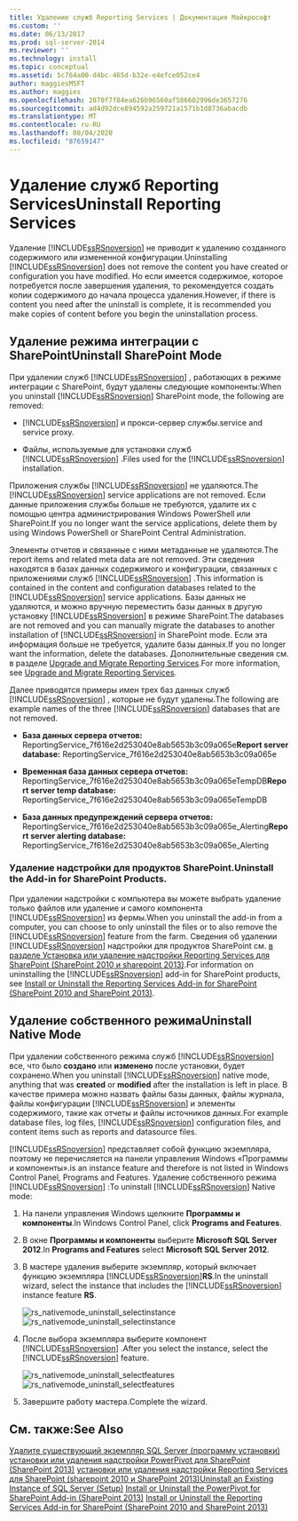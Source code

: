 ```yaml
---
title: Удаление служб Reporting Services | Документация Майкрософт
ms.custom: ''
ms.date: 06/13/2017
ms.prod: sql-server-2014
ms.reviewer: ''
ms.technology: install
ms.topic: conceptual
ms.assetid: 5c764a00-d4bc-465d-b32e-e4efce052ce4
author: maggiesMSFT
ms.author: maggies
ms.openlocfilehash: 2870f7f84ea626b96560af586602996de3657276
ms.sourcegitcommit: ad4d92dce894592a259721a1571b1d8736abacdb
ms.translationtype: MT
ms.contentlocale: ru-RU
ms.lasthandoff: 08/04/2020
ms.locfileid: "87659147"
---
```

# <a name="uninstall-reporting-services"></a><span data-ttu-id="ddc1a-102">Удаление служб Reporting Services</span><span class="sxs-lookup"><span data-stu-id="ddc1a-102">Uninstall Reporting Services</span></span>
  <span data-ttu-id="ddc1a-103">Удаление [!INCLUDE[ssRSnoversion](../../includes/ssrsnoversion-md.md)] не приводит к удалению созданного содержимого или измененной конфигурации.</span><span class="sxs-lookup"><span data-stu-id="ddc1a-103">Uninstalling [!INCLUDE[ssRSnoversion](../../includes/ssrsnoversion-md.md)] does not remove the content you have created or configuration you have modified.</span></span> <span data-ttu-id="ddc1a-104">Но если имеется содержимое, которое потребуется после завершения удаления, то рекомендуется создать копии содержимого до начала процесса удаления.</span><span class="sxs-lookup"><span data-stu-id="ddc1a-104">However, if there is content you need after the uninstall is complete, it is recommended you make copies of content before you begin the uninstallation process.</span></span>

## <a name="uninstall-sharepoint-mode"></a><span data-ttu-id="ddc1a-105">Удаление режима интеграции с SharePoint</span><span class="sxs-lookup"><span data-stu-id="ddc1a-105">Uninstall SharePoint Mode</span></span>
 <span data-ttu-id="ddc1a-106">При удалении служб [!INCLUDE[ssRSnoversion](../../includes/ssrsnoversion-md.md)] , работающих в режиме интеграции с SharePoint, будут удалены следующие компоненты:</span><span class="sxs-lookup"><span data-stu-id="ddc1a-106">When you uninstall [!INCLUDE[ssRSnoversion](../../includes/ssrsnoversion-md.md)] SharePoint mode, the following are removed:</span></span>

-   [!INCLUDE[ssRSnoversion](../../includes/ssrsnoversion-md.md)] <span data-ttu-id="ddc1a-107">и прокси-сервер службы.</span><span class="sxs-lookup"><span data-stu-id="ddc1a-107">service and service proxy.</span></span>

-   <span data-ttu-id="ddc1a-108">Файлы, используемые для установки служб [!INCLUDE[ssRSnoversion](../../includes/ssrsnoversion-md.md)] .</span><span class="sxs-lookup"><span data-stu-id="ddc1a-108">Files used for the [!INCLUDE[ssRSnoversion](../../includes/ssrsnoversion-md.md)] installation.</span></span>

 <span data-ttu-id="ddc1a-109">Приложения службы [!INCLUDE[ssRSnoversion](../../includes/ssrsnoversion-md.md)] не удаляются.</span><span class="sxs-lookup"><span data-stu-id="ddc1a-109">The [!INCLUDE[ssRSnoversion](../../includes/ssrsnoversion-md.md)] service applications are not removed.</span></span> <span data-ttu-id="ddc1a-110">Если данные приложения службы больше не требуются, удалите их с помощью центра администрирования Windows PowerShell или SharePoint.</span><span class="sxs-lookup"><span data-stu-id="ddc1a-110">If you no longer want the service applications, delete them by using Windows PowerShell or SharePoint Central Administration.</span></span>

 <span data-ttu-id="ddc1a-111">Элементы отчетов и связанные с ними метаданные не удаляются.</span><span class="sxs-lookup"><span data-stu-id="ddc1a-111">The report items and related meta data are not removed.</span></span> <span data-ttu-id="ddc1a-112">Эти сведения находятся в базах данных содержимого и конфигурации, связанных с приложениями служб [!INCLUDE[ssRSnoversion](../../includes/ssrsnoversion-md.md)] .</span><span class="sxs-lookup"><span data-stu-id="ddc1a-112">This information is contained in the content and configuration databases related to the [!INCLUDE[ssRSnoversion](../../includes/ssrsnoversion-md.md)] service applications.</span></span> <span data-ttu-id="ddc1a-113">Базы данных не удаляются, и можно вручную переместить базы данных в другую установку [!INCLUDE[ssRSnoversion](../../includes/ssrsnoversion-md.md)] в режиме SharePoint.</span><span class="sxs-lookup"><span data-stu-id="ddc1a-113">The databases are not removed and you can manually migrate the databases to another installation of [!INCLUDE[ssRSnoversion](../../includes/ssrsnoversion-md.md)] in SharePoint mode.</span></span> <span data-ttu-id="ddc1a-114">Если эта информация больше не требуется, удалите базы данных.</span><span class="sxs-lookup"><span data-stu-id="ddc1a-114">If you no longer want the information, delete the databases.</span></span> <span data-ttu-id="ddc1a-115">Дополнительные сведения см. в разделе [Upgrade and Migrate Reporting Services](../../reporting-services/install-windows/upgrade-and-migrate-reporting-services.md).</span><span class="sxs-lookup"><span data-stu-id="ddc1a-115">For more information, see [Upgrade and Migrate Reporting Services](../../reporting-services/install-windows/upgrade-and-migrate-reporting-services.md).</span></span>

 <span data-ttu-id="ddc1a-116">Далее приводятся примеры имен трех баз данных служб [!INCLUDE[ssRSnoversion](../../includes/ssrsnoversion-md.md)] , которые не будут удалены.</span><span class="sxs-lookup"><span data-stu-id="ddc1a-116">The following are example names of the three [!INCLUDE[ssRSnoversion](../../includes/ssrsnoversion-md.md)] databases that are not removed.</span></span>

-   <span data-ttu-id="ddc1a-117">**База данных сервера отчетов:** ReportingService_7f616e2d253040e8ab5653b3c09a065e</span><span class="sxs-lookup"><span data-stu-id="ddc1a-117">**Report server database:** ReportingService_7f616e2d253040e8ab5653b3c09a065e</span></span>

-   <span data-ttu-id="ddc1a-118">**Временная база данных сервера отчетов:** ReportingService_7f616e2d253040e8ab5653b3c09a065eTempDB</span><span class="sxs-lookup"><span data-stu-id="ddc1a-118">**Report server temp database:** ReportingService_7f616e2d253040e8ab5653b3c09a065eTempDB</span></span>

-   <span data-ttu-id="ddc1a-119">**База данных предупреждений сервера отчетов:** ReportingService_7f616e2d253040e8ab5653b3c09a065e_Alerting</span><span class="sxs-lookup"><span data-stu-id="ddc1a-119">**Report server alerting database:** ReportingService_7f616e2d253040e8ab5653b3c09a065e_Alerting</span></span>

### <a name="uninstall-the-add-in-for-sharepoint-products"></a><span data-ttu-id="ddc1a-120">Удаление надстройки для продуктов SharePoint.</span><span class="sxs-lookup"><span data-stu-id="ddc1a-120">Uninstall the Add-in for SharePoint Products.</span></span>
 <span data-ttu-id="ddc1a-121">При удалении надстройки с компьютера вы можете выбрать удаление только файлов или удаление и самого компонента [!INCLUDE[ssRSnoversion](../../includes/ssrsnoversion-md.md)] из фермы.</span><span class="sxs-lookup"><span data-stu-id="ddc1a-121">When you uninstall the add-in from a computer, you can choose to only uninstall the files or to also remove the [!INCLUDE[ssRSnoversion](../../includes/ssrsnoversion-md.md)] feature from the farm.</span></span> <span data-ttu-id="ddc1a-122">Сведения об удалении [!INCLUDE[ssRSnoversion](../../includes/ssrsnoversion-md.md)] надстройки для продуктов SharePoint см. [в разделе Установка или удаление надстройки Reporting Services для SharePoint &#40;SharePoint 2010 и sharepoint 2013&#41;](../../reporting-services/install-windows/install-or-uninstall-the-reporting-services-add-in-for-sharepoint.md).</span><span class="sxs-lookup"><span data-stu-id="ddc1a-122">For information on uninstalling the [!INCLUDE[ssRSnoversion](../../includes/ssrsnoversion-md.md)] add-in for SharePoint products, see [Install or Uninstall the Reporting Services Add-in for SharePoint &#40;SharePoint 2010 and SharePoint 2013&#41;](../../reporting-services/install-windows/install-or-uninstall-the-reporting-services-add-in-for-sharepoint.md).</span></span>

## <a name="uninstall-native-mode"></a><span data-ttu-id="ddc1a-123">Удаление собственного режима</span><span class="sxs-lookup"><span data-stu-id="ddc1a-123">Uninstall Native Mode</span></span>
 <span data-ttu-id="ddc1a-124">При удалении собственного режима служб [!INCLUDE[ssRSnoversion](../../includes/ssrsnoversion-md.md)] все, что было **создано** или **изменено** после установки, будет сохранено.</span><span class="sxs-lookup"><span data-stu-id="ddc1a-124">When you uninstall [!INCLUDE[ssRSnoversion](../../includes/ssrsnoversion-md.md)] native mode, anything that was **created** or **modified** after the installation is left in place.</span></span> <span data-ttu-id="ddc1a-125">В качестве примера можно назвать файлы базы данных, файлы журнала, файлы конфигурации [!INCLUDE[ssRSnoversion](../../includes/ssrsnoversion-md.md)] и элементы содержимого, такие как отчеты и файлы источников данных.</span><span class="sxs-lookup"><span data-stu-id="ddc1a-125">For example database files, log files, [!INCLUDE[ssRSnoversion](../../includes/ssrsnoversion-md.md)] configuration files, and content items such as reports and datasource files.</span></span>

 [!INCLUDE[ssRSnoversion](../../includes/ssrsnoversion-md.md)] <span data-ttu-id="ddc1a-126">представляет собой функцию экземпляра, поэтому не перечисляется на панели управления Windows «Программы и компоненты».</span><span class="sxs-lookup"><span data-stu-id="ddc1a-126">is an instance feature and therefore is not listed in Windows Control Panel, Programs and Features.</span></span> <span data-ttu-id="ddc1a-127">Удаление собственного режима [!INCLUDE[ssRSnoversion](../../includes/ssrsnoversion-md.md)] :</span><span class="sxs-lookup"><span data-stu-id="ddc1a-127">To uninstall [!INCLUDE[ssRSnoversion](../../includes/ssrsnoversion-md.md)] Native mode:</span></span>

1.  <span data-ttu-id="ddc1a-128">На панели управления Windows щелкните **Программы и компоненты**.</span><span class="sxs-lookup"><span data-stu-id="ddc1a-128">In Windows Control Panel, click **Programs and Features**.</span></span>

2.  <span data-ttu-id="ddc1a-129">В окне **Программы и компоненты** выберите **Microsoft SQL Server 2012**.</span><span class="sxs-lookup"><span data-stu-id="ddc1a-129">In **Programs and Features** select **Microsoft SQL Server 2012**.</span></span>

3.  <span data-ttu-id="ddc1a-130">В мастере удаления выберите экземпляр, который включает функцию экземпляра [!INCLUDE[ssRSnoversion](../../includes/ssrsnoversion-md.md)]**RS**.</span><span class="sxs-lookup"><span data-stu-id="ddc1a-130">In the uninstall wizard, select the instance that includes the [!INCLUDE[ssRSnoversion](../../includes/ssrsnoversion-md.md)] instance feature **RS**.</span></span>

     <span data-ttu-id="ddc1a-131">![rs_nativemode_uninstall_selectinstance](../../../2014/sql-server/install/media/rs-nativemode-uninstall-selectinstance.gif "rs_nativemode_uninstall_selectinstance")</span><span class="sxs-lookup"><span data-stu-id="ddc1a-131">![rs_nativemode_uninstall_selectinstance](../../../2014/sql-server/install/media/rs-nativemode-uninstall-selectinstance.gif "rs_nativemode_uninstall_selectinstance")</span></span>

4.  <span data-ttu-id="ddc1a-132">После выбора экземпляра выберите компонент [!INCLUDE[ssRSnoversion](../../includes/ssrsnoversion-md.md)] .</span><span class="sxs-lookup"><span data-stu-id="ddc1a-132">After you select the instance, select the [!INCLUDE[ssRSnoversion](../../includes/ssrsnoversion-md.md)] feature.</span></span>

     <span data-ttu-id="ddc1a-133">![rs_nativemode_uninstall_selectfeatures](../../../2014/sql-server/install/media/rs-nativemode-uninstall-selectfeatures.gif "rs_nativemode_uninstall_selectfeatures")</span><span class="sxs-lookup"><span data-stu-id="ddc1a-133">![rs_nativemode_uninstall_selectfeatures](../../../2014/sql-server/install/media/rs-nativemode-uninstall-selectfeatures.gif "rs_nativemode_uninstall_selectfeatures")</span></span>

5.  <span data-ttu-id="ddc1a-134">Завершите работу мастера.</span><span class="sxs-lookup"><span data-stu-id="ddc1a-134">Complete the wizard.</span></span>

## <a name="see-also"></a><span data-ttu-id="ddc1a-135">См. также:</span><span class="sxs-lookup"><span data-stu-id="ddc1a-135">See Also</span></span>
 <span data-ttu-id="ddc1a-136">[Удалите существующий экземпляр SQL Server &#40;программу установки&#41;](../../../2014/sql-server/install/uninstall-an-existing-instance-of-sql-server-setup.md) [установки или удаления надстройки PowerPivot для SharePoint &#40;SharePoint 2013&#41;](https://docs.microsoft.com/analysis-services/instances/install-windows/install-or-uninstall-the-power-pivot-for-sharepoint-add-in-sharepoint-2013) [установки или удаления надстройки Reporting Services для SharePoint &#40;sharepoint 2010 и SharePoint 2013&#41;](../../reporting-services/install-windows/install-or-uninstall-the-reporting-services-add-in-for-sharepoint.md)</span><span class="sxs-lookup"><span data-stu-id="ddc1a-136">[Uninstall an Existing Instance of SQL Server &#40;Setup&#41;](../../../2014/sql-server/install/uninstall-an-existing-instance-of-sql-server-setup.md) [Install or Uninstall the PowerPivot for SharePoint Add-in &#40;SharePoint 2013&#41;](https://docs.microsoft.com/analysis-services/instances/install-windows/install-or-uninstall-the-power-pivot-for-sharepoint-add-in-sharepoint-2013) [Install or Uninstall the Reporting Services Add-in for SharePoint &#40;SharePoint 2010 and SharePoint 2013&#41;](../../reporting-services/install-windows/install-or-uninstall-the-reporting-services-add-in-for-sharepoint.md)</span></span>


